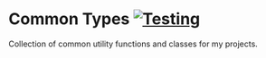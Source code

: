 # Common Types [![Testing](https://github.com/bt7s7k7/CommonTypes/actions/workflows/testing.yml/badge.svg)](https://github.com/bt7s7k7/CommonTypes/actions/workflows/testing.yml)
Collection of common utility functions and classes for my projects.